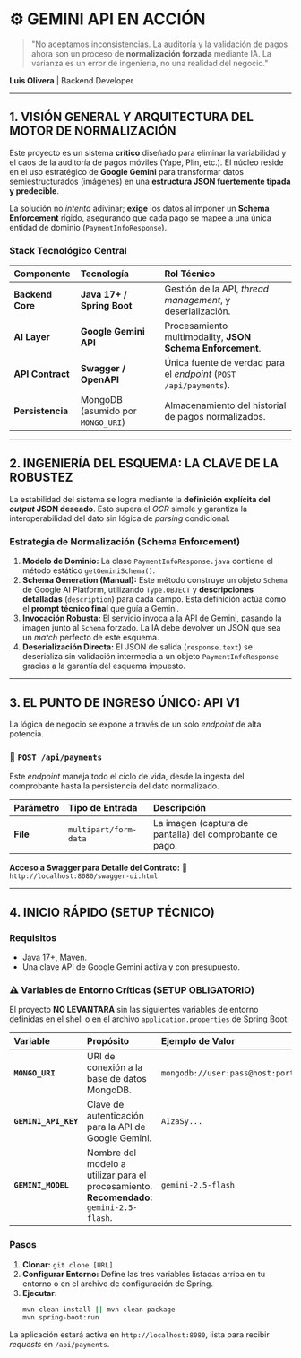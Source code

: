 # ⚙️ GEMINI API EN ACCIÓN

> "No aceptamos inconsistencias. La auditoría y la validación de pagos ahora son un proceso de **normalización forzada** mediante IA. La varianza es un error de ingeniería, no una realidad del negocio."

**Luis Olivera** | Backend Developer

---

## 1. VISIÓN GENERAL Y ARQUITECTURA DEL MOTOR DE NORMALIZACIÓN

Este proyecto es un sistema **crítico** diseñado para eliminar la variabilidad y el caos de la auditoría de pagos móviles (Yape, Plin, etc.). El núcleo reside en el uso estratégico de **Google Gemini** para transformar datos semiestructurados (imágenes) en una **estructura JSON fuertemente tipada y predecible**.

La solución no *intenta* adivinar; **exige** los datos al imponer un **Schema Enforcement** rígido, asegurando que cada pago se mapee a una única entidad de dominio (`PaymentInfoResponse`).

### Stack Tecnológico Central

| Componente | Tecnología | Rol Técnico |
| :--- | :--- | :--- |
| **Backend Core** | **Java 17+ / Spring Boot** | Gestión de la API, *thread management*, y deserialización. |
| **AI Layer** | **Google Gemini API** | Procesamiento multimodality, **JSON Schema Enforcement**. |
| **API Contract** | **Swagger / OpenAPI** | Única fuente de verdad para el *endpoint* (`POST /api/payments`). |
| **Persistencia** | MongoDB (asumido por `MONGO_URI`) | Almacenamiento del historial de pagos normalizados. |

---

## 2. INGENIERÍA DEL ESQUEMA: LA CLAVE DE LA ROBUSTEZ

La estabilidad del sistema se logra mediante la **definición explícita del *output* JSON deseado**. Esto supera el *OCR* simple y garantiza la interoperabilidad del dato sin lógica de *parsing* condicional.

### Estrategia de Normalización (Schema Enforcement)

1.  **Modelo de Dominio:** La clase `PaymentInfoResponse.java` contiene el método estático `getGeminiSchema()`.
2.  **Schema Generation (Manual):** Este método construye un objeto `Schema` de Google AI Platform, utilizando `Type.OBJECT` y **descripciones detalladas** (`description`) para cada campo. Esta definición actúa como el **prompt técnico final** que guía a Gemini.
3.  **Invocación Robusta:** El servicio invoca a la API de Gemini, pasando la imagen junto al `Schema` forzado. La IA debe devolver un JSON que sea un *match* perfecto de este esquema.
4.  **Deserialización Directa:** El JSON de salida (`response.text`) se deserializa sin validación intermedia a un objeto `PaymentInfoResponse` gracias a la garantía del esquema impuesto.

---

## 3. EL PUNTO DE INGRESO ÚNICO: API V1

La lógica de negocio se expone a través de un solo *endpoint* de alta potencia.

### 🔗 `POST /api/payments`

Este *endpoint* maneja todo el ciclo de vida, desde la ingesta del comprobante hasta la persistencia del dato normalizado.

| Parámetro | Tipo de Entrada | Descripción |
| :--- | :--- | :--- |
| **File** | `multipart/form-data` | La imagen (captura de pantalla) del comprobante de pago. |

**Acceso a Swagger para Detalle del Contrato:**
🔗 `http://localhost:8080/swagger-ui.html`

---

## 4. INICIO RÁPIDO (SETUP TÉCNICO)

### Requisitos

* Java 17+, Maven.
* Una clave API de Google Gemini activa y con presupuesto.

### ⚠️ Variables de Entorno Críticas (SETUP OBLIGATORIO)

El proyecto **NO LEVANTARÁ** sin las siguientes variables de entorno definidas en el shell o en el archivo `application.properties` de Spring Boot:

| Variable | Propósito | Ejemplo de Valor |
| :--- | :--- | :--- |
| **`MONGO_URI`** | URI de conexión a la base de datos MongoDB. | `mongodb://user:pass@host:port/dbname` |
| **`GEMINI_API_KEY`** | Clave de autenticación para la API de Google Gemini. | `AIzaSy...` |
| **`GEMINI_MODEL`** | Nombre del modelo a utilizar para el procesamiento. **Recomendado:** `gemini-2.5-flash`. | `gemini-2.5-flash` |

### Pasos

1.  **Clonar:** `git clone [URL]`
2.  **Configurar Entorno:** Define las tres variables listadas arriba en tu entorno o en el archivo de configuración de Spring.
3.  **Ejecutar:**
    ```bash
    mvn clean install || mvn clean package
    mvn spring-boot:run
    ```

La aplicación estará activa en `http://localhost:8080`, lista para recibir *requests* en `/api/payments`.

